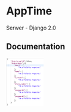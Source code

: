 # AppTime

Serwer - Django 2.0

## Documentation

<img src="documentation/images/register_form_invalid.png" width="100px"/>